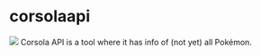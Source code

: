 # corsolaapi
<img src="https://archives.bulbagarden.net/media/upload/e/e9/Spr_3r_222.png">
Corsola API is a tool where it has info of (not yet) all Pokémon.
